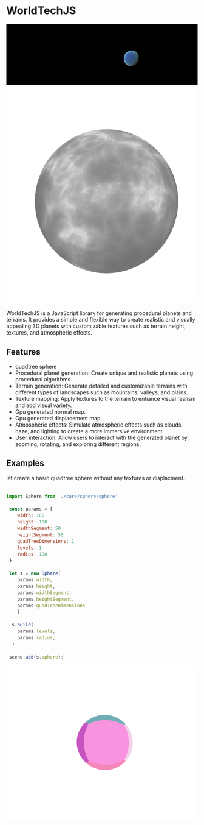 # WorldTechJS

![Example Planet](./public/readmeImg/example-planet.png)![Example Planet](./public/readmeImg/img1.png)


WorldTechJS is a JavaScript library for generating procedural planets and terrains. It provides a simple and flexible way to create realistic and visually appealing 3D planets with customizable features such as terrain height, textures, and atmospheric effects.


## Features
- quadtree sphere
- Procedural planet generation: Create unique and realistic planets using procedural algorithms.
- Terrain generation: Generate detailed and customizable terrains with different types of landscapes such as mountains, valleys, and plains.
- Texture mapping: Apply textures to the terrain to enhance visual realism and add visual variety.
- Gpu generated normal map.
- Gpu generated displacement map.
- Atmospheric effects: Simulate atmospheric effects such as clouds, haze, and lighting to create a more immersive environment.
- User interaction: Allow users to interact with the generated planet by zooming, rotating, and exploring different regions.


## Examples
let create a basic quadtree sphere without any textures or displacment.
```javascript

import Sphere from './core/sphere/sphere'

 const params = {
    width: 100
    height: 100
    widthSegment: 50
    heightSegment: 50
    quadTreeDimensions: 1
    levels: 1
    radius: 100
 }

 let s = new Sphere(
    params.width,
    params.height,
    params.widthSegment,
    params.heightSegment,
    params.quadTreeDimensions
    )

  s.build(
    params.levels,
    params.radius,
  )

 scene.add(s.sphere);

```
![quad Sphere](./public/readmeImg/img2.png)